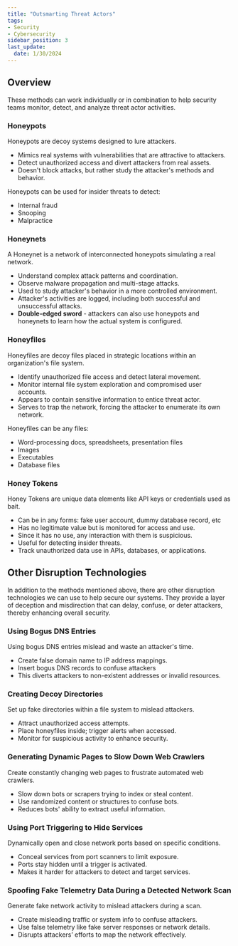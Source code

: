 ```yaml
---
title: "Outsmarting Threat Actors"
tags: 
- Security
- Cybersecurity
sidebar_position: 3
last_update:
  date: 1/30/2024
---
```



## Overview

These methods can work individually or in combination to help security teams monitor, detect, and analyze threat actor activities.

### Honeypots

Honeypots are decoy systems designed to lure attackers.

- Mimics real systems with vulnerabilities that are attractive to attackers.
- Detect unauthorized access and divert attackers from real assets.
- Doesn't block attacks, but rather study the attacker's methods and behavior.

Honeypots can be used for insider threats to detect:

- Internal fraud
- Snooping
- Malpractice

### Honeynets

A Honeynet is a network of interconnected honeypots simulating a real network.

- Understand complex attack patterns and coordination.
- Observe malware propagation and multi-stage attacks.
- Used to study attacker's behavior in a more controlled environment.
- Attacker's activities are logged, including both successful and unsuccessful attacks.
- **Double-edged sword** - attackers can also use honeypots and honeynets to learn how the actual system is configured. 

### Honeyfiles

Honeyfiles are decoy files placed in strategic locations within an organization's file system.

- Identify unauthorized file access and detect lateral movement.
- Monitor internal file system exploration and compromised user accounts.
- Appears to contain sensitive information to entice threat actor.
- Serves to trap the network, forcing the attacker to enumerate its own network.

Honeyfiles can be any files: 

- Word-processing docs, spreadsheets, presentation files 
- Images
- Executables 
- Database files

### Honey Tokens

Honey Tokens are unique data elements like API keys or credentials used as bait.

- Can be in any forms: fake user account, dummy database record, etc
- Has no legitimate value but is monitored for access and use. 
- Since it has no use, any interaction with them is suspicious.
- Useful for detecting insider threats.
- Track unauthorized data use in APIs, databases, or applications.

## Other Disruption Technologies 

In addition to the methods mentioned above, there are other disruption technologies we can use to help secure our systems. They provide a layer of deception and misdirection that can delay, confuse, or deter attackers, thereby enhancing overall security.

### Using Bogus DNS Entries

Using bogus DNS entries mislead and waste an attacker's time. 

- Create false domain name to IP address mappings.
- Insert bogus DNS records to confuse attackers
- This diverts attackers to non-existent addresses or invalid resources.


### Creating Decoy Directories

Set up fake directories within a file system to mislead attackers.

- Attract unauthorized access attempts.
- Place honeyfiles inside; trigger alerts when accessed.
- Monitor for suspicious activity to enhance security.

### Generating Dynamic Pages to Slow Down Web Crawlers

Create constantly changing web pages to frustrate automated web crawlers.

- Slow down bots or scrapers trying to index or steal content.
- Use randomized content or structures to confuse bots.
- Reduces bots' ability to extract useful information.

### Using Port Triggering to Hide Services

Dynamically open and close network ports based on specific conditions.

- Conceal services from port scanners to limit exposure.
- Ports stay hidden until a trigger is activated.
- Makes it harder for attackers to detect and target services.

### Spoofing Fake Telemetry Data During a Detected Network Scan

Generate fake network activity to mislead attackers during a scan.

- Create misleading traffic or system info to confuse attackers.
- Use false telemetry like fake server responses or network details.
- Disrupts attackers’ efforts to map the network effectively.

